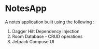 # NotesApp

A notes application built using the following : 

1) Dagger Hilt Dependency Injection
2) Room Database - CRUD operations
3) Jetpack Compose UI
